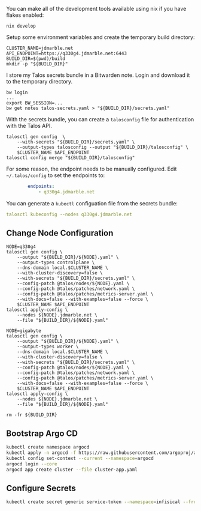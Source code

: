 You can make all of the development tools available using nix if you have flakes enabled:

```
nix develop
```

Setup some environment variables and create the temporary build directory:

```
CLUSTER_NAME=jdmarble.net
API_ENDPOINT=https://q330g4.jdmarble.net:6443
BUILD_DIR=$(pwd)/build
mkdir -p "${BUILD_DIR}"
```

I store my Talos secrets bundle in a Bitwarden note.
Login and download it to the temporary directory.

```
bw login
...
export BW_SESSION=...
bw get notes talos-secrets.yaml > "${BUILD_DIR}/secrets.yaml"
```

With the secrets bundle, you can create a `talosconfig` file for authentication with the Talos API.

```
talosctl gen config  \
    --with-secrets "${BUILD_DIR}/secrets.yaml" \
    --output-types talosconfig --output "${BUILD_DIR}/talosconfig" \
    $CLUSTER_NAME $API_ENDPOINT
talosctl config merge "${BUILD_DIR}/talosconfig"
```

For some reason, the endpoint needs to be manually configured.
Edit `~/.talos/config` to set the endpoints to:

```yaml
        endpoints:
            - q330g4.jdmarble.net
```

You can generate a `kubectl` configuation file from the secrets bundle:

```yaml
talosctl kubeconfig --nodes q330g4.jdmarble.net
```

## Change Node Configuration

```
NODE=q330g4
talosctl gen config \
    --output "${BUILD_DIR}/${NODE}.yaml" \
    --output-types controlplane \
    --dns-domain local.$CLUSTER_NAME \
    --with-cluster-discovery=false \
    --with-secrets "${BUILD_DIR}/secrets.yaml" \
    --config-patch @talos/nodes/${NODE}.yaml \
    --config-patch @talos/patches/network.yaml \
    --config-patch @talos/patches/metrics-server.yaml \
    --with-docs=false --with-examples=false --force \
    $CLUSTER_NAME $API_ENDPOINT
talosctl apply-config \
    --nodes ${NODE}.jdmarble.net \
    --file "${BUILD_DIR}/${NODE}.yaml"
```

```
NODE=gigabyte
talosctl gen config \
    --output "${BUILD_DIR}/${NODE}.yaml" \
    --output-types worker \
    --dns-domain local.$CLUSTER_NAME \
    --with-cluster-discovery=false \
    --with-secrets "${BUILD_DIR}/secrets.yaml" \
    --config-patch @talos/nodes/${NODE}.yaml \
    --config-patch @talos/patches/network.yaml \
    --config-patch @talos/patches/metrics-server.yaml \
    --with-docs=false --with-examples=false --force \
    $CLUSTER_NAME $API_ENDPOINT
talosctl apply-config \
    --nodes ${NODE}.jdmarble.net \
    --file "${BUILD_DIR}/${NODE}.yaml"
```

```
rm -fr ${BUILD_DIR}
```

## Bootstrap Argo CD

```sh
kubectl create namespace argocd
kubectl apply -n argocd -f https://raw.githubusercontent.com/argoproj/argo-cd/stable/manifests/core-install.yaml
kubectl config set-context --current --namespace=argocd
argocd login --core
argocd app create cluster --file cluster-app.yaml
```

## Configure Secrets

```sh
kubectl create secret generic service-token --namespace=infisical --from-literal=infisicalToken=<your-service-token-here>
```